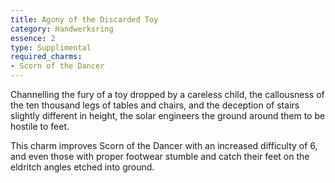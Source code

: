 ```yaml
---
title: Agony of the Discarded Toy
category: Handwerksring
essence: 2
type: Supplimental
required_charms:
- Scorn of the Dancer
---
```


Channelling the fury of a toy dropped by a careless child,  the callousness of the ten thousand legs of tables and chairs, and the deception of stairs slightly different in height, the solar engineers the ground around them to be hostile to feet.

This charm improves Scorn of the Dancer with an increased difficulty of 6, and even those with proper footwear stumble and catch their feet on the eldritch angles etched into ground.
